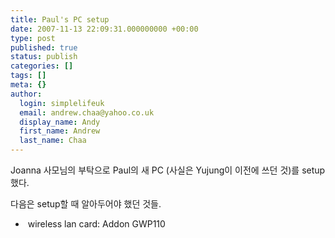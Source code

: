 ```yaml
---
title: Paul's PC setup
date: 2007-11-13 22:09:31.000000000 +00:00
type: post
published: true
status: publish
categories: []
tags: []
meta: {}
author:
  login: simplelifeuk
  email: andrew.chaa@yahoo.co.uk
  display_name: Andy
  first_name: Andrew
  last_name: Chaa
---
```

<p>Joanna 사모님의 부탁으로 Paul의 새 PC (사실은 Yujung이 이전에 쓰던 것)를 setup 했다.</p>
<p>다음은 setup할 때 알아두어야 했던 것들.</p>
<ul>
<li> wireless lan card: Addon GWP110</li>
</ul>
